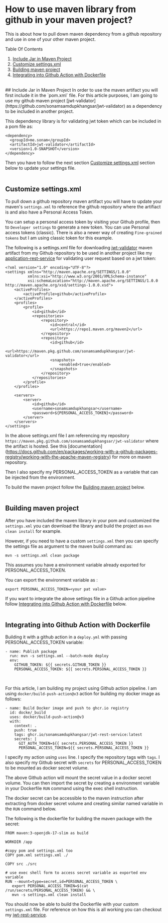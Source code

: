 # How to use maven library from github in your maven project?
This is about how to pull down maven dependency from a github repository and use in one of your other maven project. 

Table Of Contents

1. [Include Jar in Maven Project](#include-jar-in-maven-project)
2. [Customize settings.xml](#customize-settingsxml)
3. [Building maven project](#building-maven-project)
4. [Integrating into Github Action with Dockerfile](#integrating-into-github-action-with-dockerfile)

<br/>
## Include Jar in Maven Project
In order to use the maven artifact you will first include it in the `pom.xml` file.  For this article purposes, I am going to use my github maven project [jwt-validator](https://github.com/sonamsamdupkhangsar/jwt-validator) as a dependency to be included in another project.  

This dependency library is for validating jwt token which can be included in a pom file as:

```
<dependency>
  <groupId>me.sonam</groupId>
  <artifactId>jwt-validator</artifactId>
  <version>1.0-SNAPSHOT</version>
</dependency>
```

Then you have to follow the next section [Customize settings.xml](#customize-settingsxml) section below to update your settings file.
<br/>
<br/>

## Customize settings.xml
To pull down a github repository maven artifact you will have to update your maven's `settings.xml` to reference the github repository where the artifiact is and also have a Personal Access Token.

You can setup a personal access token by visiting your Github profile, then to `Developer settings` to generate a new token.  You can use Personal access tokens (classic).  There is also a newer way of creating `Fine-grained tokens` but I am using classic token for this example.


The following is a settings.xml file for downloading [jwt-validator](https://github.com/sonamsamdupkhangsar/jwt-validator) maven artifact from my Github repository to be used in another project like my [application-rest-service](https://github.com/sonamsamdupkhangsar/application-rest-service) for validating user request based on a jwt token:
<br/>


```
<?xml version="1.0" encoding="UTF-8"?>
<settings xmlns="http://maven.apache.org/SETTINGS/1.0.0"
          xmlns:xsi="http://www.w3.org/2001/XMLSchema-instance"
          xsi:schemaLocation="http://maven.apache.org/SETTINGS/1.0.0 http://maven.apache.org/xsd/settings-1.0.0.xsd">
    <activeProfiles>
        <activeProfile>github</activeProfile>
    </activeProfiles>
    <profiles>
        <profile>
            <id>github</id>
            <repositories>
                <repository>
                    <id>central</id>
                    <url>https://repo1.maven.org/maven2</url>
                </repository>
                <repository>
                    <id>github</id>
                    <url>https://maven.pkg.github.com/sonamsamdupkhangsar/jwt-validator</url>
                    <snapshots>
                        <enabled>true</enabled>
                    </snapshots>
                </repository>
            </repositories>
        </profile>
    </profiles>

    <servers>
        <server>
            <id>github</id>
            <username>sonamsamdupkhangsar</username>
            <password>${PERSONAL_ACCESS_TOKEN}</password>
        </server>
    </servers>
</settings>
```

In the above settings.xml file I am referencing my repository `https://maven.pkg.github.com/sonamsamdupkhangsar/jwt-validator` where the artifact is hosted.  See this [documentation] (https://docs.github.com/en/packages/working-with-a-github-packages-registry/working-with-the-apache-maven-registry) for more on maven repository.

Then I also specify my PERSONAL_ACCESS_TOKEN as a variable that can be injected from the environment.

To build the maven project follow the [Building maven project](#building-maven-project) below.
<br/>
<br/>

## Building maven project
After you have included the maven library in your pom and customized the `settings.xml` you can download the library and build the project as `mvn clean install` for example.  

However, if you need to have a custom `settings.xml` then you can specify the settings file as argument to the maven build command as:

```
mvn -s settings.xml clean package
```

This assumes you have a environment variable already exported for PERSONAL_ACCESS_TOKEN.  

You can export the environment variable as :
```
export PERSONAL_ACCESS_TOKEN=<your pat value>
```

If you want to integrate the above settings file in a Github action pipeline follow [Integrating into Github Action with Dockerfile](#integrating-into-github-action-with-dockerfile) below.
<br/>
<br/>

## Integrating into Github Action with Dockerfile

Building it with a github action in a `deploy.yml` with passing PERSONAL_ACCESS_TOKEN variable:
<br/>

```
- name: Publish package
  run: mvn -s settings.xml --batch-mode deploy
  env:
    GITHUB_TOKEN: ${{ secrets.GITHUB_TOKEN }}   
    PERSONAL_ACCESS_TOKEN: ${{ secrets.PERSONAL_ACCESS_TOKEN }}
``` 
<br/>

For this article, I am building my project using Github action pipeline.  I am using `docker/build-push-action@v3` action for building my docker image as follows:

```
- name: Build Docker image and push to ghcr.io registry
  id: docke/_build
  uses: docker/build-push-action@v3
  with:
    context: .
    push: true
    tags: ghcr.io/sonamsamdupkhangsar/jwt-rest-service:latest
    secrets: |
      GIT_AUTH_TOKEN=${{ secrets.PERSONAL_ACCESS_TOKEN }}
      PERSONAL_ACCESS_TOKEN=${{ secrets.PERSONAL_ACCESS_TOKEN }}
```
I specify my action using `uses` line. I specify the repository tags with `tags`. I also specify my Github secret with `secrets` for PERSONAL_ACCESS_TOKEN to be mounted as docker secret volume.

The above Github action will mount the secret value in a docker secret volume.  You can then import the secret by creating a environment variable in your Dockerfile `RUN` command using the exec shell instruction.  

The docker secret can be accessible to the maven instruction after extracting from docker secret volume and creating similar named variable in the `RUN` command below.  

The following is the dockerfile for building the maven package with the secret:

```
FROM maven:3-openjdk-17-slim as build

WORKDIR /app

#copy pom and settings.xml too
COPY pom.xml settings.xml ./

COPY src ./src

# use exec shell form to access secret variable as exported env variable
RUN --mount=type=secret,id=PERSONAL_ACCESS_TOKEN \
   export PERSONAL_ACCESS_TOKEN=$(cat /run/secrets/PERSONAL_ACCESS_TOKEN) && \
   mvn -s settings.xml clean install
```

You should now be able to build the Dockerfile with your custom `settings.xml` file.  For reference on how this is all working you can checkout my [jwt-rest-service](https://github.com/sonamsamdupkhangsar/jwt-rest-service).
<br/>